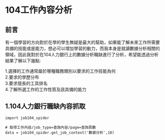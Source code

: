 # 104工作內容分析
## 前言

有一個學習的方向對於在學的學生無疑是最大的幫助，如果能了解未來工作所需要具備的技能或是能力，想必可以增加學習的動力，而我本身是就讀數據分析相關的領域，因此我對於在104人力銀行上的數據分析職缺進行了分析，希望能透過分析結果了解以下幾點:

1.選擇的工作通常屬於哪種職務類別以要求的工作技能為何<br>
2.要求的學歷分布<br>
3.要求擅長的工具排名<br>
4.了解所選工作的工作性質及該具備的能力<br>

## 1.104人力銀行職缺內容抓取


```
import job104_spider

# 取得工作內容/job_type=查詢內容/page=查詢頁數
data = job104_spider.get_job_context('數據分析',18)
```


